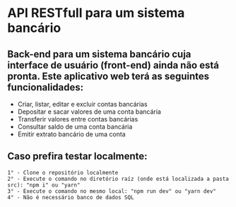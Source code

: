 # API RESTfull para um sistema bancário

## Back-end para um sistema bancário cuja interface de usuário (front-end) ainda não está pronta. Este aplicativo web terá as seguintes funcionalidades:
- Criar, listar, editar e excluir contas bancárias
- Depositar e sacar valores de uma conta bancária
- Transferir valores entre contas bancárias
- Consultar saldo de uma conta bancária
- Emitir extrato bancário de uma conta


 ## Caso prefira testar localmente:
    1° - Clone o repositório localmente
    2° - Execute o comando no diretório raíz (onde está localizada a pasta src): "npm i" ou "yarn"
    3° - Execute o comando no mesmo local: "npm run dev" ou "yarn dev"
    4° - Não é necessário banco de dados SQL

